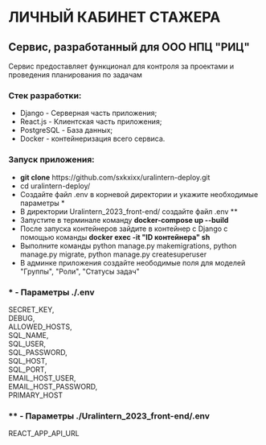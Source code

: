 <h1>ЛИЧНЫЙ КАБИНЕТ СТАЖЕРА</h1>
<h2>Сервис, разработанный для ООО НПЦ "РИЦ"</h2>
<p>Сервис предоставляет функционал для контроля за проектами и проведения планирования по задачам</p>
<h3>Стек разработки:</h3>
<ul>
    <li>Django - Серверная часть приложения;</li>
    <li>React.js - Клиентская часть приложения;</li>
    <li>PostgreSQL - База данных;</li>
    <li>Docker - контейнеризация всего сервиса.</li>
</ul>
<h3>Запуск приложения:</h3>
<ul>
    <li><b>git clone</b> https://github.com/sxkxixx/uralintern-deploy.git</li>
    <li>cd uralintern-deploy/</li>
    <li>Создайте файл .env в корневой директории и укажите необходимые параметры *</li>
    <li>В директории Uralintern_2023_front-end/ создайте файл .env **</li>
    <li>Запустите в терминале команду <b>docker-compose up --build</b></li>
    <li>После запуска контейнеров зайдите в контейнер с Django с помощью команды <b>docker exec -it "ID контейнера" sh</b></li>
    <li>Выполните команды python manage.py makemigrations, python manage.py migrate, python manage.py createsuperuser</li>
    <li>В админке приложения создайте неободимые поля для моделей "Группы", "Роли", "Статусы задач"</li>
</ul>

<h3>* - Параметры ./.env</h3>
<p>SECRET_KEY,<br/> DEBUG,<br/> ALLOWED_HOSTS,<br/> SQL_NAME,<br/> SQL_USER,<br/> SQL_PASSWORD,<br/> SQL_HOST,<br/> SQL_PORT,<br/> EMAIL_HOST_USER,<br/> EMAIL_HOST_PASSWORD,<br/> PRIMARY_HOST</p>
<h3>** - Параметры ./Uralintern_2023_front-end/.env</h3>
<p>REACT_APP_API_URL</p>
